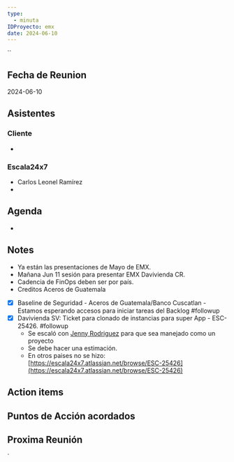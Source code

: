 ```yaml
---
type:
  - minuta
IDProyecto: emx
date: 2024-06-10
---
```

``
## Fecha de Reunion
2024-06-10

## Asistentes

### Cliente
* 
### Escala24x7
- Carlos Leonel Ramírez
-  

## Agenda
* 
## Notes
- Ya están las presentaciones de Mayo de EMX.
- Mañana Jun 11 sesión para presentar EMX Davivienda CR.
- Cadencia de FinOps deben ser por país.
- Creditos Aceros de Guatemala
- [x] Baseline de Seguridad - Aceros de Guatemala/Banco Cuscatlan - Estamos esperando accesos para iniciar tareas del Backlog #followup
- [x] Davivienda SV: Ticket para clonado de instancias para super App - ESC-25426. #followup
	- Se escaló con [Jenny Rodriguez](mailto:jenny.rodriguez@escala24x7.com) para que sea manejado como un proyecto
    - Se debe hacer una estimación.
    - En otros paises no se hizo: [https://escala24x7.atlassian.net/browse/ESC-25426](https://escala24x7.atlassian.net/browse/ESC-25426)       

## Action items


## Puntos de Acción acordados


## Proxima Reunión
   

`